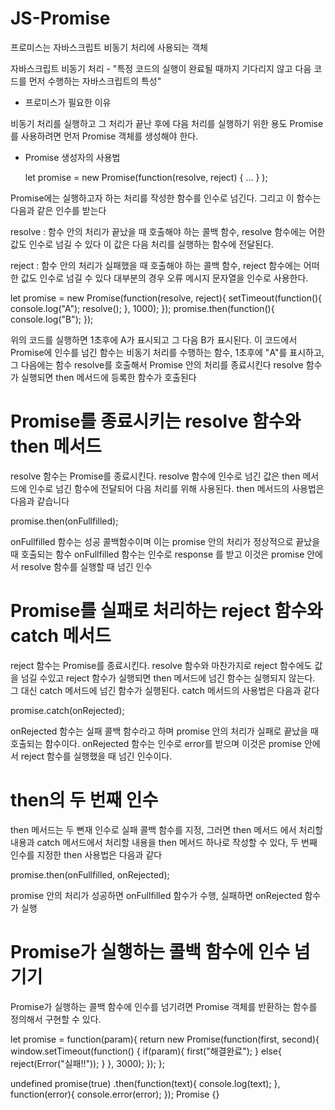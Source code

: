 # JS-Promise

프로미스는 자바스크립트 비동기 처리에 사용되는 객체

자바스크립트 비동기 처리 - "특정 코드의 실행이 완료될 때까지 기다리지 않고 다음 코드를 먼저 수행하는 자바스크립트의 특성"

+ 프로미스가 필요한 이유

비동기 처리를 실행하고 그 처리가 끝난 후에 다음 처리를 실행하기 위한 용도
Promise를 사용하려면 먼저 Promise 객체를 생성해야 한다. 

+ Promise 생성자의 사용법

    let promise = new Promise(function(resolve, reject) { ... } );

Promise에는 실행하고자 하는 처리를 작성한 함수를 인수로 넘긴다. 그리고 이 함수는 다음과 같은 인수를 받는다

resolve : 함수 안의 처리가 끝났을 때 호출해야 하는 콜백 함수, resolve 함수에는 어한 값도 인수로 넘길 수 있다
          이 값은 다음 처리를 실행하는 함수에 전달된다.
          
reject : 함수 안의 처리가 실패했을 때 호출해야 하는 콜백 함수, reject 함수에는 어떠한 값도 인수로 넘길 수 있다
         대부분의 경우 오류 메시지 문자열을 인수로 사용한다.


let promise = new Promise(function(resolve, reject){
    setTimeout(function(){
        console.log("A");
        resolve();
    }, 1000);
});
promise.then(function(){
    console.log("B");
});

위의 코드를 실행하면 1초후에 A가 표시되고 그 다음 B가 표시된다. 이 코드에서 Promise에 인수를 넘긴 함수는 비동기 처리를 수행하는 함수,
1초후에 "A"를 표시하고, 그 다음에는 함수 resolve를 호출해서  Promise 안의 처리를 종료시킨다 resolve 함수가 실행되면 then 메서드에
등록한 함수가 호출된다

# Promise를 종료시키는 resolve 함수와 then 메서드

resolve 함수는 Promise를 종료시킨다. resolve 함수에 인수로 넘긴 값은 then 메서드에 인수로 넘긴 함수에 전달되어
다음 처리를 위해 사용된다. then 메서드의 사용법은 다음과 같습니다

promise.then(onFullfilled);

onFullfilled 함수는 성공 콜백함수이며 이는 promise 안의 처리가 정상적으로 끝났을 때 호출되는 함수
onFullfilled 함수는 인수로 response 를 받고 이것은 promise 안에서 resolve 함수를 실행할 때 넘긴 인수

# Promise를 실패로 처리하는 reject 함수와 catch 메서드

reject 함수는 Promise를 종료시킨다. resolve 함수와 마찬가지로 reject 함수에도 값을 넘길 수있고 reject 함수가 실행되면
then 메서드에 넘긴 함수는 실행되지 않는다. 그 대신 catch 메서드에 넘긴 함수가 실행된다. catch 메서드의 사용법은 다음과 같다

promise.catch(onRejected);

onRejected 함수는 실패 콜백 함수라고 하며 promise 안의 처리가 실패로 끝났을 때 호출되는 함수이다. onRejected 함수는
인수로 error를 받으며 이것은 promise 안에서 reject 함수를 실행했을 때 넘긴 인수이다.

# then의 두 번째 인수 

then 메서드는 두 뻔재 인수로 실패 콜백 함수를 지정, 그러면 then 메서드 에서 처리할 내용과 catch 메서드에서 처리할 내용을
then 메서드 하나로 작성할 수 있다, 두 번째 인수를 지정한 then 사용법은 다음과 같다

promise.then(onFullfilled, onRejected);

promise 안의 처리가 성공하면 onFullfilled 함수가 수행, 실패하면 onRejected 함수가 실행

# Promise가 실행하는 콜백 함수에 인수 넘기기

Promise가 실행하는 콜백 함수에 인수를 넘기려면 Promise 객체를 반환하는 함수를 정의해서 구현할 수 있다.



let promise = function(param){
    return new Promise(function(first, second){
        window.setTimeout(function() {
            if(param){
                first("해결완료");
            }
            else{
                reject(Error("실패!!"));
            }
        }, 3000);
    });
};
                          
undefined
promise(true)
.then(function(text){
    console.log(text);
}, function(error){
    console.error(error);
});
Promise {<pending>}


